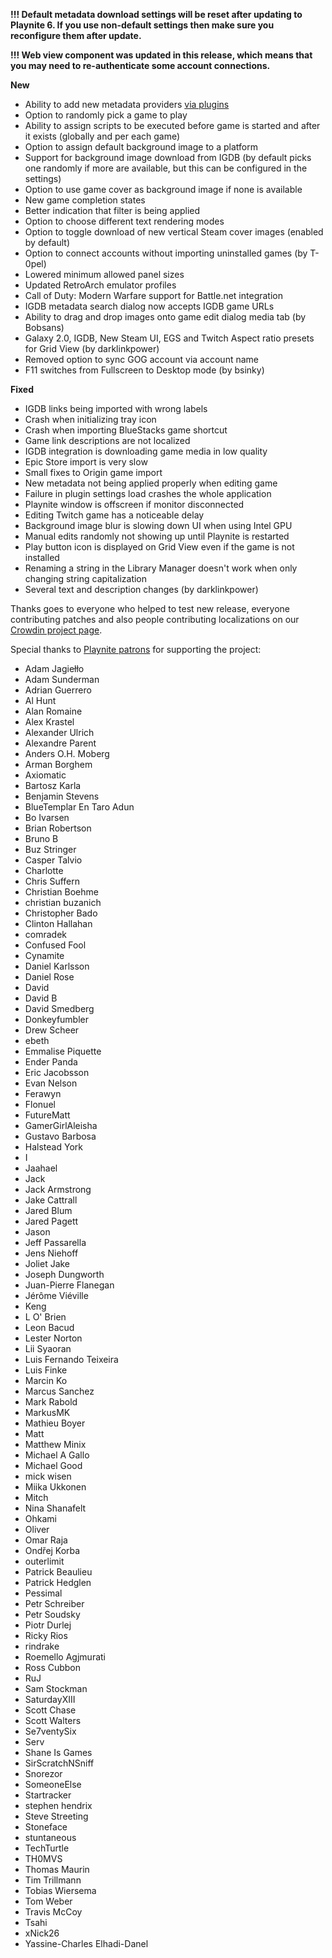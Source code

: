 **!!! Default metadata download settings will be reset after updating to Playnite 6. If you use non-default settings then make sure you reconfigure them after update.**

**!!! Web view component was updated in this release, which means that you may need to re-authenticate some account connections.** 

**New**
* Ability to add new metadata providers [via plugins](https://playnite.link/docs/tutorials/plugins/metadataPlugins.html)
* Option to randomly pick a game to play
* Ability to assign scripts to be executed before game is started and after it exists (globally and per each game)
* Option to assign default background image to a platform
* Support for background image download from IGDB (by default picks one randomly if more are available, but this can be configured in the settings)
* Option to use game cover as background image if none is available
* New game completion states
* Better indication that filter is being applied
* Option to choose different text rendering modes
* Option to toggle download of new vertical Steam cover images (enabled by default)
* Option to connect accounts without importing uninstalled games (by T-0pel)
* Lowered minimum allowed panel sizes
* Updated RetroArch emulator profiles
* Call of Duty: Modern Warfare support for Battle.net integration
* IGDB metadata search dialog now accepts IGDB game URLs
* Ability to drag and drop images onto game edit dialog media tab (by Bobsans)
* Galaxy 2.0, IGDB, New Steam UI, EGS and Twitch Aspect ratio presets for Grid View (by darklinkpower)
* Removed option to sync GOG account via account name
* F11 switches from Fullscreen to Desktop mode (by bsinky)

**Fixed**
* IGDB links being imported with wrong labels
* Crash when initializing tray icon 
* Crash when importing BlueStacks game shortcut
* Game link descriptions are not localized
* IGDB integration is downloading game media in low quality
* Epic Store import is very slow
* Small fixes to Origin game import
* New metadata not being applied properly when editing game
* Failure in plugin settings load crashes the whole application 
* Playnite window is offscreen if monitor disconnected
* Editing Twitch game has a noticeable delay
* Background image blur is slowing down UI when using Intel GPU
* Manual edits randomly not showing up until Playnite is restarted 
* Play button icon is displayed on Grid View even if the game is not installed
* Renaming a string in the Library Manager doesn't work when only changing string capitalization 
* Several text and description changes (by darklinkpower)


Thanks goes to everyone who helped to test new release, everyone contributing patches and also people contributing localizations on our [Crowdin project page](https://crowdin.com/project/playnite).

Special thanks to [Playnite patrons](https://www.patreon.com/playnite) for supporting the project:
* Adam Jagiełło
* Adam Sunderman
* Adrian Guerrero
* Al Hunt
* Alan Romaine
* Alex Krastel
* Alexander Ulrich
* Alexandre Parent
* Anders O.H. Moberg
* Arman Borghem
* Axiomatic
* Bartosz Karla
* Benjamin Stevens
* BlueTemplar En Taro Adun
* Bo Ivarsen
* Brian Robertson
* Bruno B
* Buz Stringer
* Casper Talvio
* Charlotte
* Chris Suffern
* Christian Boehme
* christian buzanich
* Christopher Bado
* Clinton Hallahan
* comradek
* Confused Fool
* Cynamite
* Daniel Karlsson
* Daniel Rose
* David
* David B
* David Smedberg
* Donkeyfumbler
* Drew Scheer
* ebeth
* Emmalise Piquette
* Ender Panda
* Eric Jacobsson
* Evan Nelson
* Ferawyn
* Flonuel
* FutureMatt
* GamerGirlAleisha
* Gustavo Barbosa
* Halstead York
* I
* Jaahael
* Jack
* Jack Armstrong
* Jake Cattrall
* Jared Blum
* Jared Pagett
* Jason
* Jeff Passarella
* Jens Niehoff
* Joliet Jake
* Joseph Dungworth
* Juan-Pierre Flanegan
* Jérôme Viéville
* Keng
* L O' Brien
* Leon Bacud
* Lester Norton
* Lii Syaoran
* Luis Fernando Teixeira
* Luis Finke
* Marcin Ko
* Marcus Sanchez
* Mark Rabold
* MarkusMK
* Mathieu Boyer
* Matt
* Matthew Minix
* Michael A Gallo
* Michael Good
* mick wisen
* Miika Ukkonen
* Mitch
* Nina Shanafelt
* Ohkami
* Oliver
* Omar Raja
* Ondřej Korba
* outerlimit
* Patrick Beaulieu
* Patrick Hedglen
* Pessimal
* Petr Schreiber
* Petr Soudsky
* Piotr Durlej
* Ricky Rios
* rindrake
* Roemello Agjmurati
* Ross Cubbon
* RuJ
* Sam Stockman
* SaturdayXIII
* Scott Chase
* Scott Walters
* Se7ventySix
* Serv
* Shane Is Games
* SirScratchNSniff
* Snorezor
* SomeoneElse
* Startracker
* stephen hendrix
* Steve Streeting
* Stoneface
* stuntaneous
* TechTurtle
* TH0MVS
* Thomas Maurin
* Tim Trillmann
* Tobias Wiersema
* Tom Weber
* Travis McCoy
* Tsahi
* xNick26
* Yassine-Charles Elhadi-Danel
